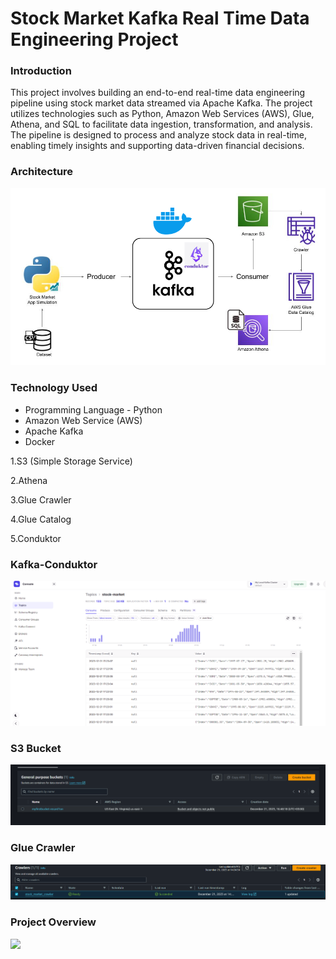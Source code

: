 # Stock Market Kafka Real Time Data Engineering Project

### Introduction

This project involves building an end-to-end real-time data engineering pipeline using stock market data streamed via Apache Kafka. The project utilizes technologies such as Python, Amazon Web Services (AWS), Glue, Athena, and SQL to facilitate data ingestion, transformation, and analysis. The pipeline is designed to process and analyze stock data in real-time, enabling timely insights and supporting data-driven financial decisions.

### Architecture

![](https://github.com/Recard1on/Stock-Market-Real-Time-Streaming-Pipeline/blob/main/Architecture.png)

### Technology Used
* Programming Language - Python
* Amazon Web Service (AWS)
* Apache Kafka
* Docker

1.S3 (Simple Storage Service)

2.Athena

3.Glue Crawler

4.Glue Catalog

5.Conduktor

### Kafka-Conduktor
![](https://github.com/Recard1on/Stock-Market-Real-Time-Streaming-Pipeline/blob/main/conduktor_kafka.png)

### S3 Bucket
![](https://github.com/Recard1on/Stock-Market-Real-Time-Streaming-Pipeline/blob/main/aws_s3_bucket.png)

### Glue Crawler
![](https://github.com/Recard1on/Stock-Market-Real-Time-Streaming-Pipeline/blob/main/aws_crawlers.png)

### Project Overview
![](https://github.com/Recard1on/Stock-Market-Real-Time-Streaming-Pipeline/blob/main/project%20overview.gif)
